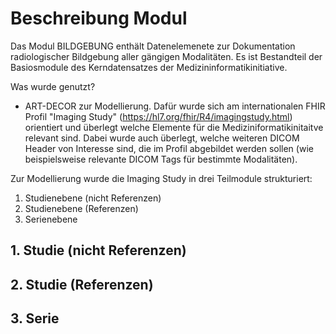 # Beschreibung Modul 

Das Modul BILDGEBUNG enthält Datenelemenete zur Dokumentation radiologischer Bildgebung aller gängigen Modalitäten. Es ist Bestandteil der Basiosmodule des Kerndatensatzes der Medizininformatikinitiative.

Was wurde genutzt?
- ART-DECOR zur Modellierung. Dafür wurde sich am internationalen FHIR Profil "Imaging Study" (https://hl7.org/fhir/R4/imagingstudy.html) orientiert und überlegt welche Elemente für die Mediziniformatikinitaitve relevant sind. Dabei wurde auch überlegt, welche weiteren DICOM Header von Interesse sind, die im Profil abgebildet werden sollen (wie beispielsweise relevante DICOM Tags für bestimmte Modalitäten).

Zur Modellierung wurde die Imaging Study in drei Teilmodule strukturiert:
1. Studienebene (nicht Referenzen)
2. Studienebene (Referenzen)
3. Serienebene

## 1. Studie (nicht Referenzen)

## 2. Studie (Referenzen)

## 3. Serie
